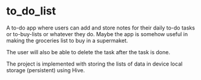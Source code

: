 # to_do_list

A to-do app where users can add and store notes for their daily to-do tasks or to-buy-lists or whatever they do. Maybe the app is somehow useful in making the groceries list to buy in a supermaket.

The user will also be able to delete the task after the task is done.

The project is implemented with storing the lists of data in device local storage (persistent) using Hive.


